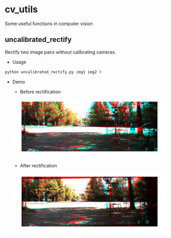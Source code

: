 # cv_utils
Some useful functions in computer vision

## uncalibrated_rectify
Rectify two image pairs without calibrating cameras.

- Usage

```python
python uncalibrated_rectify.py img1 img2 0
```

- Demo
    - Before rectification

    ![before_rectification](https://github.com/JakobWong/cv_utils/blob/master/demo_rectify/before_rectification.png)
    
    - After rectification

    ![after_rectification](https://github.com/JakobWong/cv_utils/blob/master/demo_rectify/after_rectification.png)
